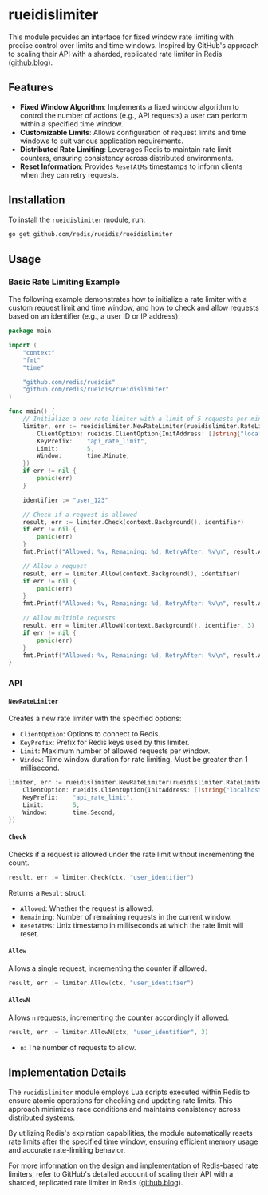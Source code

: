 
# rueidislimiter

This module provides an interface for fixed window rate limiting with precise control over limits and time windows. Inspired by GitHub's approach to scaling their API with a sharded, replicated rate limiter in Redis ([github.blog](https://github.blog/engineering/infrastructure/how-we-scaled-github-api-sharded-replicated-rate-limiter-redis/)).

## Features

- **Fixed Window Algorithm**: Implements a fixed window algorithm to control the number of actions (e.g., API requests) a user can perform within a specified time window.
- **Customizable Limits**: Allows configuration of request limits and time windows to suit various application requirements.
- **Distributed Rate Limiting**: Leverages Redis to maintain rate limit counters, ensuring consistency across distributed environments.
- **Reset Information**: Provides `ResetAtMs` timestamps to inform clients when they can retry requests.

## Installation

To install the `rueidislimiter` module, run:

```bash
go get github.com/redis/rueidis/rueidislimiter
```

## Usage

### Basic Rate Limiting Example

The following example demonstrates how to initialize a rate limiter with a custom request limit and time window, and how to check and allow requests based on an identifier (e.g., a user ID or IP address):

```go
package main

import (
	"context"
	"fmt"
	"time"

	"github.com/redis/rueidis"
	"github.com/redis/rueidis/rueidislimiter"
)

func main() {
	// Initialize a new rate limiter with a limit of 5 requests per minute
	limiter, err := rueidislimiter.NewRateLimiter(rueidislimiter.RateLimiterOption{
		ClientOption: rueidis.ClientOption{InitAddress: []string{"localhost:6379"}},
		KeyPrefix:    "api_rate_limit",
		Limit:        5,
		Window:       time.Minute,
	})
	if err != nil {
		panic(err)
	}

	identifier := "user_123"

	// Check if a request is allowed
	result, err := limiter.Check(context.Background(), identifier)
	if err != nil {
		panic(err)
	}
	fmt.Printf("Allowed: %v, Remaining: %d, RetryAfter: %v\n", result.Allowed, result.Remaining, result.RetryAfter)

	// Allow a request
	result, err = limiter.Allow(context.Background(), identifier)
	if err != nil {
		panic(err)
	}
	fmt.Printf("Allowed: %v, Remaining: %d, RetryAfter: %v\n", result.Allowed, result.Remaining, result.RetryAfter)

	// Allow multiple requests
	result, err = limiter.AllowN(context.Background(), identifier, 3)
	if err != nil {
		panic(err)
	}
	fmt.Printf("Allowed: %v, Remaining: %d, RetryAfter: %v\n", result.Allowed, result.Remaining, result.RetryAfter)
}
```

### API

#### `NewRateLimiter`

Creates a new rate limiter with the specified options:

- `ClientOption`: Options to connect to Redis.
- `KeyPrefix`: Prefix for Redis keys used by this limiter.
- `Limit`: Maximum number of allowed requests per window.
- `Window`: Time window duration for rate limiting. Must be greater than 1 millisecond.

```go
limiter, err := rueidislimiter.NewRateLimiter(rueidislimiter.RateLimiterOption{
	ClientOption: rueidis.ClientOption{InitAddress: []string{"localhost:6379"}},
	KeyPrefix:    "api_rate_limit",
	Limit:        5,
	Window:       time.Second,
})
```

#### `Check`

Checks if a request is allowed under the rate limit without incrementing the count.

```go
result, err := limiter.Check(ctx, "user_identifier")
```

Returns a `Result` struct:

- `Allowed`: Whether the request is allowed.
- `Remaining`: Number of remaining requests in the current window.
- `ResetAtMs`: Unix timestamp in milliseconds at which the rate limit will reset.

#### `Allow`

Allows a single request, incrementing the counter if allowed.

```go
result, err := limiter.Allow(ctx, "user_identifier")
```

#### `AllowN`

Allows `n` requests, incrementing the counter accordingly if allowed.

```go
result, err := limiter.AllowN(ctx, "user_identifier", 3)
```

- `n`: The number of requests to allow.

## Implementation Details

The `rueidislimiter` module employs Lua scripts executed within Redis to ensure atomic operations for checking and updating rate limits. This approach minimizes race conditions and maintains consistency across distributed systems.

By utilizing Redis's expiration capabilities, the module automatically resets rate limits after the specified time window, ensuring efficient memory usage and accurate rate-limiting behavior.

For more information on the design and implementation of Redis-based rate limiters, refer to GitHub's detailed account of scaling their API with a sharded, replicated rate limiter in Redis ([github.blog](https://github.blog/engineering/infrastructure/how-we-scaled-github-api-sharded-replicated-rate-limiter-redis/)).
